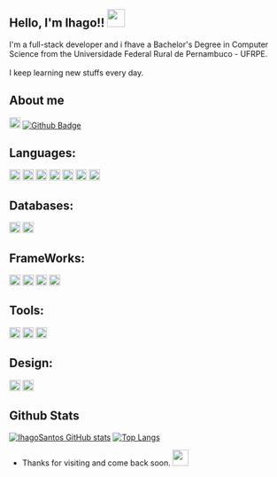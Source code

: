 ## Hello, I'm Ihago!! <img src="https://github.com/TheDudeThatCode/TheDudeThatCode/raw/master/Assets/Handshake.gif" height="32px" style="max-width:100%;">
 
I'm a full-stack developer and i fhave a Bachelor's Degree in Computer Science from the Universidade Federal Rural de Pernambuco - UFRPE.
</br></br>
I keep learning new stuffs every day.
 
## About me 
[<img src='https://img.shields.io/badge/LinkedIn-0077B5?style=for-the-badge&logo=linkedin&logoColor=white' alt='linkedin' height='20'>](https://www.linkedin.com/in/ihago-santos/) 
[![Github Badge](https://img.shields.io/badge/-Github-000?style=flat-square&logo=Github&logoColor=white&link=https://github.com/ihagoSantos)](https://github.com/ihagoSantos)

## Languages:
<img src='https://img.shields.io/badge/Python-3776AB?style=for-the-badge&logo=python&logoColor=white' alt='python' height='20'> <img src='https://img.shields.io/badge/HTML-239120?style=for-the-badge&logo=html5&logoColor=white' alt='python' height='20'> <img src='https://img.shields.io/badge/HTML5-E34F26?style=for-the-badge&logo=html5&logoColor=white' alt='html5' height='20'> <img src='https://img.shields.io/badge/CSS3-1572B6?style=for-the-badge&logo=css3&logoColor=white' alt='css3' height='20'> <img src='https://img.shields.io/badge/JavaScript-F7DF1E?style=for-the-badge&logo=javascript&logoColor=black' alt='javascript' height='20'> <img src='https://img.shields.io/badge/PHP-777BB4?style=for-the-badge&logo=php&logoColor=white' alt='php' height='20'> <img src='https://img.shields.io/badge/json-5E5C5C?style=for-the-badge&logo=json&logoColor=white' alt='json' height='20'>

## Databases:

<img src='https://img.shields.io/badge/MySQL-00000F?style=for-the-badge&logo=mysql&logoColor=white' alt='mysql' height='20'> <img src='https://img.shields.io/badge/PostgreSQL-316192?style=for-the-badge&logo=postgresql&logoColor=white' alt='postgresql' height='20'>


## FrameWorks:

<img src='https://img.shields.io/badge/Node.js-339933?style=for-the-badge&logo=nodedotjs&logoColor=white' alt='node.js' height='20'> <img src='https://img.shields.io/badge/Bootstrap-563D7C?style=for-the-badge&logo=bootstrap&logoColor=white' alt='bootstrap' height='20'> <img src='https://img.shields.io/badge/jQuery-0769AD?style=for-the-badge&logo=jquery&logoColor=white' alt='jquery' height='20'> <img src='https://img.shields.io/badge/Docker-2CA5E0?style=for-the-badge&logo=docker&logoColor=white' alt='docker' height='20'>

## Tools:

<img src='https://img.shields.io/badge/Postman-FF6C37?style=for-the-badge&logo=Postman&logoColor=white' alt='postman' height='20'> <img src='https://img.shields.io/badge/Jira-0052CC?style=for-the-badge&logo=Jira&logoColor=white' alt='jira' height='20'> <img src='https://img.shields.io/badge/Trello-0052CC?style=for-the-badge&logo=trello&logoColor=white' alt='trello' height='20'>


## Design:

<img src='https://img.shields.io/badge/Inkscape-000000?style=for-the-badge&logo=Inkscape&logoColor=white' alt='inkscape' height='20'> <img src='https://img.shields.io/badge/Adobe%20Photoshop-31A8FF?style=for-the-badge&logo=Adobe%20Photoshop&logoColor=black' alt='photoshop' height='20'>

## Github Stats
[![IhagoSantos GitHub stats](https://github-readme-stats.vercel.app/api?username=ihagoSantos)](https://github.com/ihagoSantos/github-readme-stats)
[![Top Langs](https://github-readme-stats.vercel.app/api/top-langs/?username=ihagoSantos&layout=compact)](https://github.com/ihagoSantos/github-readme-stats)

- Thanks for visiting and come back soon. <img src="https://github.com/TheDudeThatCode/TheDudeThatCode/raw/master/Assets/Hi.gif" width="29px" style="max-width:100%;">
 
